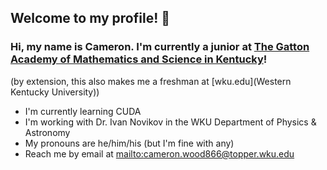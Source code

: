 ## Welcome to my profile! 👋

<!--
**cameron-gams/cameron-gams** is a ✨ _special_ ✨ repository because its `README.md` (this file) appears on your GitHub profile.

Here are some ideas to get you started:

- 🔭 I’m currently working on ...
- 🌱 I’m currently learning ...
- 👯 I’m looking to collaborate on ...
- 🤔 I’m looking for help with ...
- 💬 Ask me about ...
- 📫 How to reach me: ...
- 😄 Pronouns: ...
- ⚡ Fun fact: ...
-->

### Hi, my name is Cameron. I'm currently a junior at [The Gatton Academy of Mathematics and Science in Kentucky](wku.edu/academy)!
(by extension, this also makes me a freshman at [wku.edu](Western Kentucky University))

- I'm currently learning CUDA
- I'm working with Dr. Ivan Novikov in the WKU Department of Physics & Astronomy
- My pronouns are he/him/his (but I'm fine with any)
- Reach me by email at [mailto:cameron.wood866@topper.wku.edu](cameron.wood866@topper.wku.edu)
